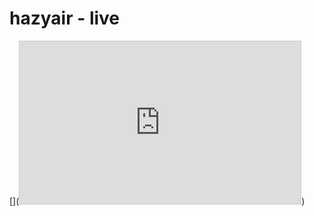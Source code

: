 # hazyair - live

[](<iframe width="450" height="260" style="border: 1px solid #cccccc;" src="https://thingspeak.com/channels/418257/charts/1?bgcolor=%23ffffff&color=%23d62020&dynamic=true&results=8000&title=PM1.0+concentration&type=line&yaxis=%C2%B5g%2Fm%5E3"></iframe>)
